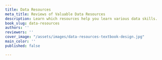 ```yaml
---
title: Data Resources
meta_title: Reviews of Valuable Data Resources
description: Learn which resources help you learn various data skills.
book_slug: data-resources
authors: ''
reviewers: ''
cover_image: "/assets/images/data-resources-textbook-design.jpg"
main_color: ''
published: false

---
```

